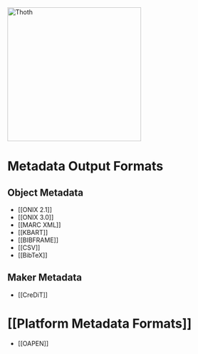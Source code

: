 <img src="https://www.openbookpublishers.com/shopimages/thoth.png" alt="Thoth" height="300" />

# Metadata Output Formats

## Object Metadata
* [[ONIX 2.1]]
* [[ONIX 3.0]]
* [[MARC XML]]
* [[KBART]]
* [[BIBFRAME]]
* [[CSV]]
* [[BibTeX]]

## Maker Metadata

* [[CreDiT]]

# [[Platform Metadata Formats]]

* [[OAPEN]]

